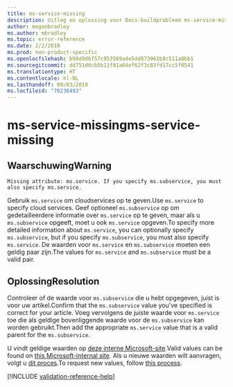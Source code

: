 ```yaml
---
title: ms-service-missing
description: Uitleg en oplossing voor Docs-buildprobleem ms-service-missing
author: meganbradley
ms.author: mbradley
ms.topic: error-reference
ms.date: 2/2/2019
ms.prod: non-product-specific
ms.openlocfilehash: b50d9d6f57c953569a4e5dd873961b8c511a8bb1
ms.sourcegitcommit: dd751d0cb5b11f81a64ef62f3c83fd17cc5f0541
ms.translationtype: HT
ms.contentlocale: nl-NL
ms.lasthandoff: 09/03/2019
ms.locfileid: "70236493"
---
```

# <a name="ms-service-missing"></a><span data-ttu-id="2cd7a-103">ms-service-missing</span><span class="sxs-lookup"><span data-stu-id="2cd7a-103">ms-service-missing</span></span>

## <a name="warning"></a><span data-ttu-id="2cd7a-104">Waarschuwing</span><span class="sxs-lookup"><span data-stu-id="2cd7a-104">Warning</span></span>

`Missing attribute: ms.service. If you specify ms.subservice, you must also specify ms.service.`

<span data-ttu-id="2cd7a-105">Gebruik `ms.service` om cloudservices op te geven.</span><span class="sxs-lookup"><span data-stu-id="2cd7a-105">Use `ms.service` to specify cloud services.</span></span> <span data-ttu-id="2cd7a-106">Geef optioneel `ms.subservice` op om gedetailleerdere informatie over `ms.service` op te geven, maar als u `ms.subservice` opgeeft, moet u ook `ms.service` opgeven.</span><span class="sxs-lookup"><span data-stu-id="2cd7a-106">To specify more detailed information about `ms.service`, you can optionally specify `ms.subservice`, but if you specify `ms.subservice`, you must also specify `ms.service`.</span></span> <span data-ttu-id="2cd7a-107">De waarden voor `ms.service` en `ms.subservice` moeten een geldig paar zijn.</span><span class="sxs-lookup"><span data-stu-id="2cd7a-107">The values for `ms.service` and `ms.subservice` must be a valid pair.</span></span>

## <a name="resolution"></a><span data-ttu-id="2cd7a-108">Oplossing</span><span class="sxs-lookup"><span data-stu-id="2cd7a-108">Resolution</span></span>

<span data-ttu-id="2cd7a-109">Controleer of de waarde voor `ms.subservice` die u hebt opgegeven, juist is voor uw artikel.</span><span class="sxs-lookup"><span data-stu-id="2cd7a-109">Confirm that the `ms.subservice` value you've specified is correct for your article.</span></span> <span data-ttu-id="2cd7a-110">Voeg vervolgens de juiste waarde voor `ms.service` toe die als geldige bovenliggende waarde voor de `ms.subservice` kan worden gebruikt.</span><span class="sxs-lookup"><span data-stu-id="2cd7a-110">Then add the appropriate `ms.service` value that is a valid parent for the `ms.subservice`.</span></span>

<span data-ttu-id="2cd7a-111">U vindt geldige waarden op [deze interne Microsoft-site](https://docsmetadatatool.azurewebsites.net/allowlists).</span><span class="sxs-lookup"><span data-stu-id="2cd7a-111">Valid values can be found on [this Microsoft-internal site](https://docsmetadatatool.azurewebsites.net/allowlists).</span></span> <span data-ttu-id="2cd7a-112">Als u nieuwe waarden wilt aanvragen, volgt u [dit proces](https://review.docs.microsoft.com/help/contribute/metadata-changes?branch=master).</span><span class="sxs-lookup"><span data-stu-id="2cd7a-112">To request new values, follow [this process](https://review.docs.microsoft.com/help/contribute/metadata-changes?branch=master).</span></span>

<!--make sure to add this file to your includes folder and verify the path-->
[!INCLUDE [validation-reference-help](includes/validation-reference-help.md)]
